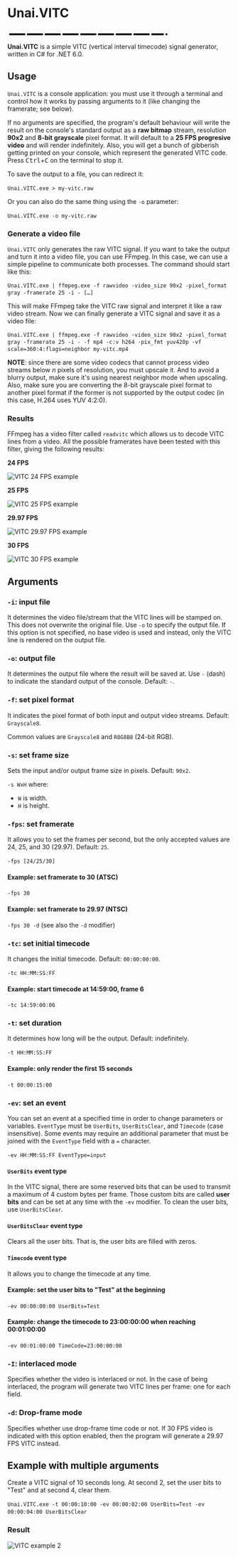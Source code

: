 # Unai.VITC
![VITC example](img/vitc-4px-60s.png)

**Unai.VITC** is a simple VITC (vertical interval timecode) signal generator, written in C# for .NET 6.0.

## Usage
`Unai.VITC` is a console application: you must use it through a terminal and control how it works by passing arguments to it (like changing the framerate; see below).

If no arguments are specified, the program's default behaviour will write the result on the console's standard output as a **raw bitmap** stream, resolution **90x2** and **8-bit grayscale** pixel format.
It will default to a **25 FPS progresive video** and will render indefinitely.
Also, you will get a bunch of gibberish getting printed on your console, which represent the generated VITC code.
Press <kbd>Ctrl</kbd>+<kbd>C</kbd> on the terminal to stop it.

To save the output to a file, you can redirect it:

```Unai.VITC.exe > my-vitc.raw```

Or you can also do the same thing using the `-o` parameter:

```Unai.VITC.exe -o my-vitc.raw```

### Generate a video file
`Unai.VITC` only generates the raw VITC signal. If you want to take the output and turn it into a video file, you can use FFmpeg.
In this case, we can use a simple pipeline to communicate both processes. The command should start like this:

```
Unai.VITC.exe | ffmpeg.exe -f rawvideo -video_size 90x2 -pixel_format gray -framerate 25 -i - […]
```

This will make FFmpeg take the VITC raw signal and interpret it like a raw video stream. Now we can finally generate a VITC signal and save it as a video file:

```
Unai.VITC.exe | ffmpeg.exe -f rawvideo -video_size 90x2 -pixel_format gray -framerate 25 -i - -f mp4 -c:v h264 -pix_fmt yuv420p -vf scale=360:4:flags=neighbor my-vitc.mp4
```

**NOTE**: since there are some video codecs that cannot process video streams below *n* pixels of resolution, you must upscale it.
And to avoid a blurry output, make sure it's using nearest neighbor mode when upscaling.
Also, make sure you are converting the 8-bit grayscale pixel format to another pixel format if the former is not supported by the output codec (in this case, H.264 uses YUV 4:2:0).

### Results
FFmpeg has a video filter called `readvitc` which allows us to decode VITC lines from a video.
All the possible framerates have been tested with this filter, giving the following results:

**24 FPS**

![VITC 24 FPS example](img/readvitc-film.png)

**25 FPS**

![VITC 25 FPS example](img/readvitc-pal.png)

**29.97 FPS**

![VITC 29.97 FPS example](img/readvitc-ntsc-drop.png)

**30 FPS**

![VITC 30 FPS example](img/readvitc-ntsc.png)

## Arguments

### `-i`: input file
It determines the video file/stream that the VITC lines will be stamped on.
This does not overwrite the original file. Use `-o` to specify the output file.
If this option is not specified, no base video is used and instead, only the VITC line is rendered on the output file.

### `-o`: output file
It determines the output file where the result will be saved at.
Use `-` (dash) to indicate the standard output of the console. Default: `-`.

### `-f`: set pixel format
It indicates the pixel format of both input and output video streams. Default: `Grayscale8`.

Common values are `Grayscale8` and `R8G8B8` (24-bit RGB).

### `-s`: set frame size
Sets the input and/or output frame size in pixels. Default: `90x2`.

`-s WxH` where:
- `W` is width.
- `H` is height.

### `-fps`: set framerate
It allows you to set the frames per second, but the only accepted values are 24, 25, and 30 (29.97). Default: `25`.

`-fps [24/25/30]`

#### Example: set framerate to 30 (ATSC)
`-fps 30`

#### Example: set framerate to 29.97 (NTSC)
`-fps 30 -d` (see also the `-d` modifier)

### `-tc`: set initial timecode
It changes the initial timecode. Default: `00:00:00:00`.

`-tc HH:MM:SS:FF`

#### Example: start timecode at 14:59:00, frame 6
`-tc 14:59:00:06`

### `-t`: set duration
It determines how long will be the output. Default: indefinitely.

`-t HH:MM:SS:FF`

#### Example: only render the first 15 seconds
`-t 00:00:15:00`

### `-ev`: set an event
You can set an event at a specified time in order to change parameters or variables.
`EventType` must be `UserBits`, `UserBitsClear`, and `Timecode` (case insensitive).
Some events may require an additional parameter that must be joined with the `EventType` field with a `=` character.

`-ev HH:MM:SS:FF EventType=input`

#### `UserBits` event type
In the VITC signal, there are some reserved bits that can be used to transmit a maximum of 4 custom bytes per frame.
Those custom bits are called **user bits** and can be set at any time with the `-ev` modifier.
To clean the user bits, use `UserBitsClear`.

#### `UserBitsClear` event type
Clears all the user bits. That is, the user bits are filled with zeros.

#### `Timecode` event type
It allows you to change the timecode at any time.

#### Example: set the user bits to "Test" at the beginning
`-ev 00:00:00:00 UserBits=Test`

#### Example: change the timecode to 23:00:00:00 when reaching 00:01:00:00
`-ev 00:01:00:00 TimeCode=23:00:00:00`

### `-I`: interlaced mode
Specifies whether the video is interlaced or not.
In the case of being interlaced, the program will generate two VITC lines per frame: one for each field.

### `-d`: Drop-frame mode
Specifies whether use drop-frame time code or not.
If 30 FPS video is indicated with this option enabled, then the program will generate a 29.97 FPS VITC instead.

## Example with multiple arguments
Create a VITC signal of 10 seconds long. At second 2, set the user bits to "Test" and at second 4, clear them.

`Unai.VITC.exe -t 00:00:10:00 -ev 00:00:02:00 UserBits=Test -ev 00:00:04:00 UserBitsClear`

### Result
![VITC example 2](img/vitc-4px-10s.png)
